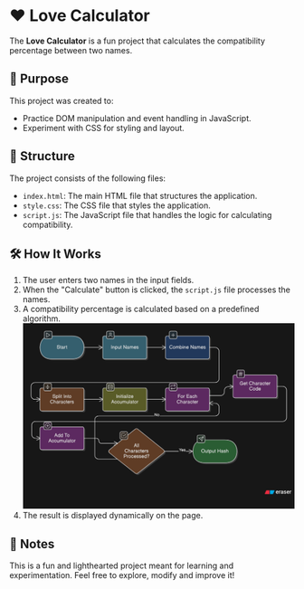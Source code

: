 # ❤️ Love Calculator

The **Love Calculator** is a fun project that calculates the compatibility percentage between two names.

## 🌱 Purpose

This project was created to:

* Practice DOM manipulation and event handling in JavaScript.
* Experiment with CSS for styling and layout.

## 🧩 Structure

The project consists of the following files:

* `index.html`: The main HTML file that structures the application.
* `style.css`: The CSS file that styles the application.
* `script.js`: The JavaScript file that handles the logic for calculating compatibility.

## 🛠️ How It Works

1. The user enters two names in the input fields.
2. When the "Calculate" button is clicked, the `script.js` file processes the names.
3. A compatibility percentage is calculated based on a predefined algorithm.
![Algorithm](./assets/algorithm.png)
4. The result is displayed dynamically on the page.

## 💬 Notes

This is a fun and lighthearted project meant for learning and experimentation. Feel free to explore, modify and improve it!